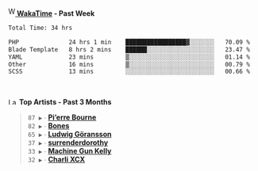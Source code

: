 <img src="https://github.com/dxnter/dxnter/assets/17434202/67b21fa4-d36d-46f9-9dec-f23d976b00ef" alt="WakaTime Logo" width="14" height="18"/><a href="https://wakatime.com/@dxnter" target="_blank"><strong> WakaTime</strong></a><strong> - Past Week</strong>

<!--START_SECTION:waka-->

```txt
Total Time: 34 hrs

PHP              24 hrs 1 min    █████████████████▓░░░░░░░   70.09 %
Blade Template   8 hrs 2 mins    ██████░░░░░░░░░░░░░░░░░░░   23.47 %
YAML             23 mins         ▒░░░░░░░░░░░░░░░░░░░░░░░░   01.14 %
Other            16 mins         ▒░░░░░░░░░░░░░░░░░░░░░░░░   00.79 %
SCSS             13 mins         ░░░░░░░░░░░░░░░░░░░░░░░░░   00.66 %
```

<!--END_SECTION:waka-->

<br/>

<!--START_LASTFM_ARTISTS:{"period": "3month", "rows": 6}-->
<a href="https://last.fm" target="_blank"><img src="https://user-images.githubusercontent.com/17434202/215290617-e793598d-d7c9-428f-9975-156db1ba89cc.svg" alt="Last.fm Logo" width="18" height="13"/></a> **Top Artists - Past 3 Months**

> `87 ▶️` ∙ **[Pi’erre Bourne](https://www.last.fm/music/Pi%E2%80%99erre+Bourne)**<br/>
> `82 ▶️` ∙ **[Bones](https://www.last.fm/music/Bones)**<br/>
> `65 ▶️` ∙ **[Ludwig Göransson](https://www.last.fm/music/Ludwig+G%C3%B6ransson)**<br/>
> `37 ▶️` ∙ **[surrenderdorothy](https://www.last.fm/music/surrenderdorothy)**<br/>
> `33 ▶️` ∙ **[Machine Gun Kelly](https://www.last.fm/music/Machine+Gun+Kelly)**<br/>
> `32 ▶️` ∙ **[Charli XCX](https://www.last.fm/music/Charli+XCX)**<br/>
<!--END_LASTFM_ARTISTS-->

